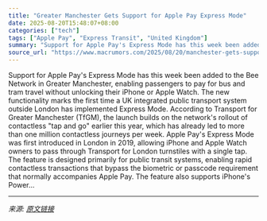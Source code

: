 ```yaml
---
title: "Greater Manchester Gets Support for Apple Pay Express Mode"
date: 2025-08-20T15:48:07+08:00
categories: ["tech"]
tags: ["Apple Pay", "Express Transit", "United Kingdom"]
summary: "Support for Apple Pay's Express Mode has this week been added to the Bee Network in Greater Manchester, enabling passengers to pay for bus and tram travel without unlocking their iPhone or Apple Watch"
source_url: "https://www.macrumors.com/2025/08/20/manchester-gets-support-for-express-mode/"
---
```


Support for Apple Pay's Express Mode has this week been added to the Bee Network in Greater Manchester, enabling passengers to pay for bus and tram travel without unlocking their iPhone or Apple Watch. The new functionality marks the first time a UK integrated public transport system outside London has implemented Express Mode. According to Transport for Greater Manchester (TfGM), the launch builds on the network's rollout of contactless "tap and go" earlier this year, which has already led to more than one million contactless journeys per week. &zwnj;Apple Pay&zwnj;'s Express Mode was first introduced in London in 2019, allowing &zwnj;iPhone&zwnj; and Apple Watch owners to pass through Transport for London turnstiles with a single tap. The feature is designed primarily for public transit systems, enabling rapid contactless transactions that bypass the biometric or passcode requirement that normally accompanies &zwnj;Apple Pay&zwnj;. The feature also supports &zwnj;iPhone&zwnj;'s Power...

---

*来源: [原文链接](https://www.macrumors.com/2025/08/20/manchester-gets-support-for-express-mode/)*
